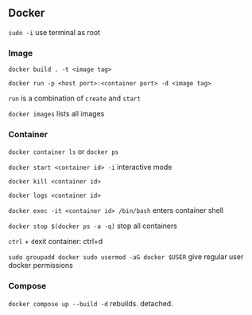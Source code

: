 ## Docker
```sudo -i``` use terminal as root
### Image
```docker build . -t <image tag>```

```docker run -p <host port>:<container port> -d <image tag>``` 

```run``` is a combination of ```create``` and ```start```

```docker images``` lists all images

### Container
```docker container ls``` or ```docker ps ```  

```docker start <container id> -i``` interactive mode

```docker kill <container id>```

```docker logs <container id>``` 

```docker exec -it <container id> /bin/bash``` enters container shell

```docker stop $(docker ps -a -q)``` stop all containers

```ctrl``` + ```d```exit container: ctrl+d

```sudo groupadd docker sudo usermod -aG docker $USER``` give regular user docker permissions

### Compose
```docker compose up --build -d``` rebuilds. detached.
